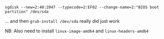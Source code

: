 ```
sgdisk --new=2:48:2047 --typecode=2:EF02 --change-name=2:"BIOS boot partition" /dev/sda
```

... and then `grub-install /dev/sda` really did just work

NB:
Also need to install `linux-image-amd64` and `linux-headers-amd64`
